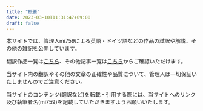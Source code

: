 ```yaml
---
title: "概要"
date: 2023-03-10T11:31:47+09:00
draft: false
---
```


本サイトでは、管理人mi759による英語・ドイツ語などの作品の試訳や解説、その他の雑記を公開しています。

翻訳作品一覧は[こちら](/translations/list)、その他記事一覧は[こちら](/posts)からご確認いただけます。

当サイト内の翻訳やその他の文章の正確性や品質について、管理人は一切保証いたしませんのでご注意ください。

当サイトのコンテンツ(翻訳など)を転載・引用する際には、当サイトへのリンク及び執筆者名(mi759)を記載していただきますようお願いいたします。